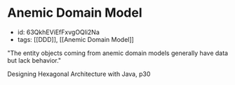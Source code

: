 # Anemic Domain Model
* id: 63QkhEViEfFxvgOQli2Na
* tags: [[DDD]], [[Anemic Domain Model]]

"The entity objects coming from anemic domain models generally have data but lack behavior."

Designing Hexagonal Architecture with Java, p30